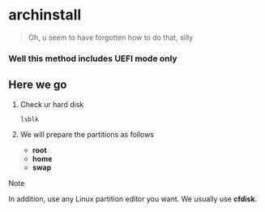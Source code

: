 # archinstall
> Oh, u seem to have forgotten how to do that, silly
### Well this method includes UEFI mode only
## Here we go
1. Check ur hard disk 

   ```
   lsblk 
   ```
2. We will prepare the partitions as follows
    - **root**
    - **home**
    - **swap**   
> [!NOTE]
> In addition, use any Linux partition editor you want. We usually use **cfdisk**.
